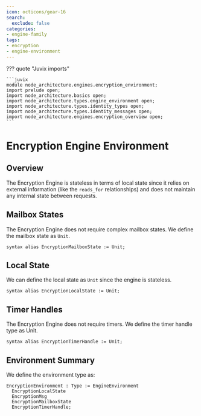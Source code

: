 ```yaml
---
icon: octicons/gear-16
search:
  exclude: false
categories:
- engine-family
tags:
- encryption
- engine-environment
---
```


??? quote "Juvix imports"

    ```juvix
    module node_architecture.engines.encryption_environment;
    import prelude open;
    import node_architecture.basics open;
    import node_architecture.types.engine_environment open;
    import node_architecture.types.identity_types open;
    import node_architecture.types.identity_messages open;
    import node_architecture.engines.encryption_overview open;
    ```

# Encryption Engine Environment

## Overview

The Encryption Engine is stateless in terms of local state since it relies on external information (like the `reads_for` relationships) and does not maintain any internal state between requests.

## Mailbox States

The Encryption Engine does not require complex mailbox states. We define the mailbox state as `Unit`.

```juvix
syntax alias EncryptionMailboxState := Unit;
```

## Local State

We can define the local state as `Unit` since the engine is stateless.

```juvix
syntax alias EncryptionLocalState := Unit;
```

## Timer Handles

The Encryption Engine does not require timers. We define the timer handle type as Unit.

```juvix
syntax alias EncryptionTimerHandle := Unit;
```

## Environment Summary

We define the environment type as:

```juvix
EncryptionEnvironment : Type := EngineEnvironment
  EncryptionLocalState
  EncryptionMsg
  EncryptionMailboxState
  EncryptionTimerHandle;
```